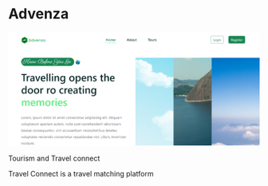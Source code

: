 # Advenza

![advenza screenshot](./Screenshot.png)

Tourism and Travel connect

Travel Connect is a travel matching platform
